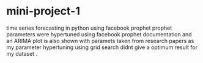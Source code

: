 # mini-project-1
time series forecasting in python using facebook prophet
prophet parameters were hypertuned using facebook prophet documentation and an ARIMA plot is also shown with paramets taken from research papers as my parameter hypertuning using grid search didnt give a optimum result for my dataset .
